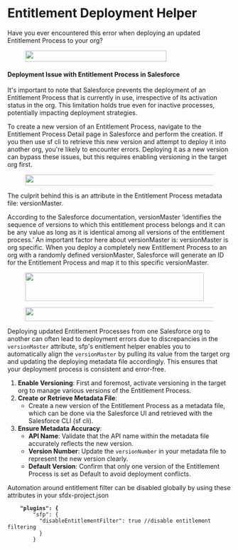 # Entitlement Deployment Helper

Have you ever encountered this error when deploying an updated Entitlement Process to your org?

<figure><img src="https://miro.medium.com/v2/resize:fit:636/1*ekdOVguScwFGaPF0BcGdvg.png" alt="" height="25" width="318"><figcaption></figcaption></figure>

#### Deployment Issue with Entitlement Process in Salesforce

It's important to note that Salesforce prevents the deployment of an Entitlement Process that is currently in use, irrespective of its activation status in the org. This limitation holds true even for inactive processes, potentially impacting deployment strategies.

To create a new version of an Entitlement Process, navigate to the Entitlement Process Detail page in Salesforce and perform the creation. If you then use sf cli to retrieve this new version and attempt to deploy it into another org, you're likely to encounter errors. Deploying it as a new version can bypass these issues, but this requires enabling versioning in the target org first.

<figure><img src="https://miro.medium.com/v2/resize:fit:1202/1*_vOy9x2TpxEPHgX5r33vzg.png" alt="" height="25" width="601"><figcaption></figcaption></figure>

The culprit behind this is an attribute in the Entitlement Process metadata file: versionMaster.

According to the Salesforce documentation, versionMaster ‘identifies the sequence of versions to which this entitlement process belongs and it can be any value as long as it is identical among all versions of the entitlement process.’ An important factor here about versionMaster is: versionMaster is org specific. When you deploy a completely new Entitlement Process to an org with a randomly defined versionMaster, Salesforce will generate an ID for the Entitlement Process and map it to this specific versionMaster.

<figure><img src="https://miro.medium.com/v2/resize:fit:804/1*07-ZYlYhk1d8RvJwuDUNWw.png" alt="" height="64" width="402"><figcaption></figcaption></figure>

<figure><img src="https://miro.medium.com/v2/resize:fit:1088/1*hNIWSejsazCfoIsXrWMWRw.png" alt="" height="31" width="544"><figcaption></figcaption></figure>



Deploying updated Entitlement Processes from one Salesforce org to another can often lead to deployment errors due to discrepancies in the `versionMaster` attribute, sfp's enitlement helper enables  you to automatically align the `versionMaster` by pulling its value from the target org and updating the deploying metadata file accordingly. This ensures that your deployment process is consistent and error-free.

1. **Enable Versioning**: First and foremost, activate versioning in the target org to manage various versions of the Entitlement Process.
2. **Create or Retrieve Metadata File**:
   * Create a new version of the Entitlement Process as a metadata file, which can be done via the Salesforce UI and retrieved with the Salesforce CLI (sf cli).
3. **Ensure Metadata Accuracy**:
   * **API Name**: Validate that the API name within the metadata file accurately reflects the new version.
   * **Version Number**: Update the `versionNumber` in your metadata file to represent the new version clearly.
   * **Default Version**: Confirm that only one version of the Entitlement Process is set as Default to avoid deployment conflicts.

Automation around entitlement filter can be disabled globally by using these attributes in your sfdx-project.json

<pre><code><strong>    "plugins": {
</strong>        "sfp": {
          "disableEntitlementFilter": true //disable entitlement filtering
          }
        }
</code></pre>



